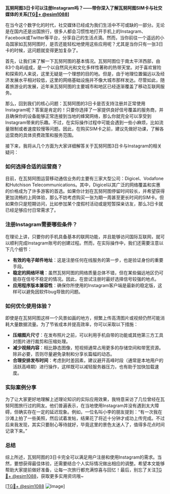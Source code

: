 **瓦努阿图3日卡可以注册Instagram吗？——带你深入了解瓦努阿图SIM卡与社交媒体的关系[[TG💪+ @esim1088](https://t.me/s/esim1088)]**

在当今这个数字化的时代，社交媒体已经成为我们生活中不可或缺的一部分。无论是在国内还是出国旅行，很多人都会习惯性地打开手机上的Instagram、Facebook或Twitter等平台，分享自己的生活点滴。然而，当你前往一个遥远的小岛国家如瓦努阿图时，是否还能轻松地使用这些应用呢？尤其是当你只有一张3日卡的时候，这问题就变得更加复杂了。

首先，让我们来了解一下瓦努阿图的基本情况。瓦努阿图位于南太平洋西部，由83个岛屿组成，是一个以自然风光和文化多样性著称的热带天堂。对于喜欢冒险和探索的人来说，这里无疑是一个理想的目的地。但是，由于地理位置偏远以及经济发展水平相对较低，这里的网络基础设施并不像大城市那样发达。尽管如此，随着旅游业的发展，近年来瓦努阿图的主要城市和地区已经逐渐覆盖了移动互联网服务。

那么，回到我们的核心问题：瓦努阿图的3日卡是否支持注册并正常使用Instagram呢？答案是肯定的！只要你选择了一家提供良好信号覆盖的服务商，并且确保你的设备能够正常连接到当地的蜂窝网络，那么你就完全可以享受到Instagram带来的乐趣。不过，在实际操作过程中可能会遇到一些小麻烦，比如流量限制或者速度较慢等问题。因此，在购买SIM卡之前，建议先做好功课，了解各运营商的具体资费政策和服务范围。

接下来，我将从几个方面为大家详细解答关于瓦努阿图3日卡与Instagram的相关疑问：

### 如何选择合适的运营商？

目前，在瓦努阿图运营移动通信业务的主要有三家大型公司：Digicel、Vodafone和Hutchison Telecommunications。其中，Digicel以其广泛的网络覆盖和实惠的价格成为了许多游客的首选。如果你计划在瓦努阿图停留时间较长，并希望获得更加流畅的上网体验，那么不妨考虑购买一张为期一周甚至更长时间的SIM卡。但如果你只是短期访问，比如参加某个度假村活动或是短暂探亲访友，那么3日卡就已经足够应付日常需求了。

### 注册Instagram需要哪些条件？

在理论上讲，只要你的手机具备基本的联网功能，并且能够访问国际互联网，就可以顺利完成Instagram账号的创建过程。然而，在实际操作中，我们还需要注意以下几个细节：
- **有效的电子邮件地址**：这是注册任何在线服务的第一步，也是验证身份的重要手段。
- **稳定的网络环境**：虽然瓦努阿图的网络质量总体不错，但在某些偏远地区仍可能存在信号不稳定的情况。因此，在尝试注册时最好选择信号较强的地点。
- **应用程序版本兼容性**：确保你所使用的Instagram客户端是最新的稳定版，这样可以避免因软件bug导致的问题。

### 如何优化使用体验？

即使是在瓦努阿图这样一个风景如画的地方，频繁上传高清图片或视频仍然可能消耗大量数据流量。为了节省成本并提高效率，你可以采取以下措施：
- **压缩图片尺寸**：在发布照片之前，可以利用手机自带的功能或其他第三方工具对图片进行裁剪和压缩处理。
- **减少视频内容**：相比静态图像，短视频通常占用更多的存储空间和带宽资源。除非必要，否则尽量避免录制和分享长篇幅的动态。
- **合理安排发布时间**：考虑到时差因素，建议避开高峰时段（通常是本地用户的活跃高峰期）进行操作，这样既可以减轻服务器压力，也有助于加快加载速度。

### 实际案例分享

为了让大家更好地理解上述理论知识的实际应用效果，我特意采访了几位曾经在瓦努阿图旅行过的网友。他们普遍表示，在当地使用Instagram并没有遇到太大障碍，但确实存在一定的延迟现象。例如，一位名叫小李的朋友提到：“有一次我在沙滩上拍了一些美照，然后试着发帖，结果花了将近十分钟才成功上传完成。不过后来我发现，其实只要耐心等待就好，毕竟这里的景色太迷人了，值得多花点时间记录下来。”

### 总结

综上所述，瓦努阿图的3日卡完全可以满足用户注册和使用Instagram的需求。当然，要想获得最佳体验，还需要结合个人实际情况做出相应的调整。希望本文能够帮助大家提前做好准备，让每一次旅行都充满惊喜与回忆！最后，别忘了关注[TG💪+ @esim1088](https://t.me/s/esim1088)，获取更多实用资讯哦~

[[TG💪+ @esim1088](https://t.me/s/esim1088) ![Image](https://i.postimg.cc/4NQfJmqS/Snipaste-2025-05-13-00-14-12.png)]